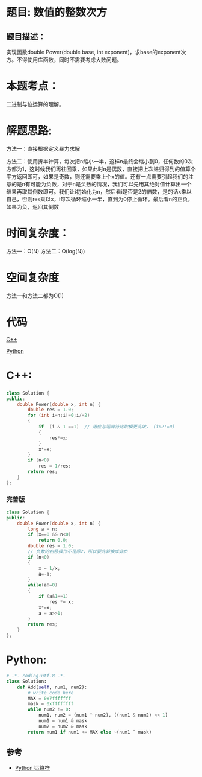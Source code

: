 # 题目: 数值的整数次方
## 题目描述：
实现函数double Power(double base, int exponent)，求base的exponent次方。不得使用库函数，同时不需要考虑大数问题。
# 本题考点：
  
  二进制与位运算的理解。
  
# 解题思路:
  方法一：直接根据定义暴力求解
  
  方法二：使用折半计算，每次把n缩小一半，这样n最终会缩小到0，任何数的0次方都为1，这时候我们再往回乘，如果此时n是偶数，直接把上次递归得到的值算个平方返回即可，如果是奇数，则还需要乘上个x的值。还有一点需要引起我们的注意的是n有可能为负数，对于n是负数的情况，我们可以先用其绝对值计算出一个结果再取其倒数即可。我们让i初始化为n，然后看i是否是2的倍数，是的话x乘以自己，否则res乘以x，i每次循环缩小一半，直到为0停止循环。最后看n的正负，如果为负，返回其倒数
# 时间复杂度：
  方法一：O(N)
  方法二：O(log(N))
# 空间复杂度
  方法一和方法二都为O(1)
  
# 代码

[C++](./Power.cpp)

[Python](./Power.py)

# C++: 
###  
```c++
class Solution {
public:
    double Power(double x, int n) {
        double res = 1.0;
        for (int i=n;i!=0;i/=2)
        {
            if  (i & 1 ==1)  // 用位与运算符比取模更高效， (i%2!=0)
            {
                res*=x;
            }
            x*=x;
        }
        if (n<0)
            res = 1/res;
        return res;
    }
};
```
###   完善版
```c++
class Solution {
public:
    double Power(double x, int n) {
        long a = n;
        if (x==0 && n<0)
            return 0.0;
        double res = 1.0;
        // 负数的右移操作不是除2，所以要先转换成非负
        if (n<0)
        {
            x = 1/x;
            a=-a;
        }
        while(a!=0)
        {
            if (a&1==1)
                res *= x;
            x*=x;
            a = a>>1;
        }
        return res;
    }
};
```
# Python:
```python
# -*- coding:utf-8 -*-
class Solution:
    def Add(self, num1, num2):
        # write code here
        MAX = 0x7fffffff
        mask = 0xffffffff
        while num2 != 0:
            num1, num2 = (num1 ^ num2), ((num1 & num2) << 1)
            num1 = num1 & mask
            num2 = num2 & mask
        return num1 if num1 <= MAX else ~(num1 ^ mask)
```
## 参考
  -  [Python 运算符](https://www.runoob.com/python/python-operators.html)

